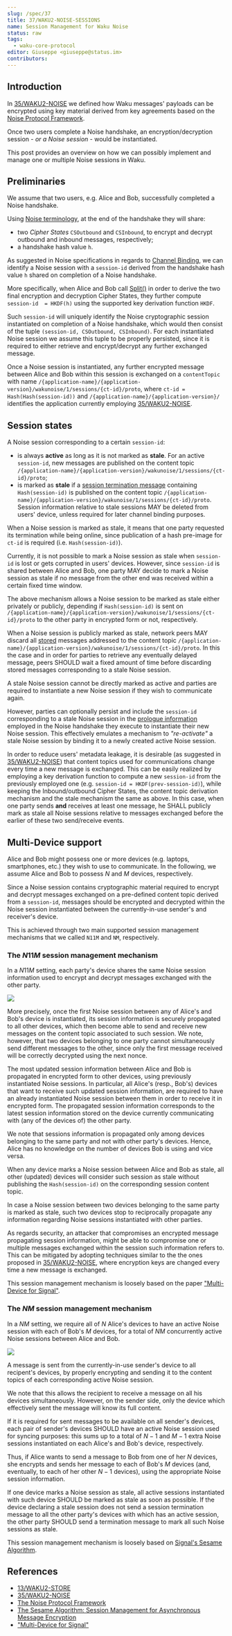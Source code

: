 ```yaml
---
slug: /spec/37
title: 37/WAKU2-NOISE-SESSIONS
name: Session Management for Waku Noise
status: raw
tags:
  - waku-core-protocol
editor: Giuseppe <giuseppe@status.im>
contributors: 
---
```


## Introduction

In [35/WAKU2-NOISE](https://rfc.vac.dev/35/) we defined how Waku messages' payloads can be encrypted using key material derived from key agreements based on the [Noise Protocol Framework](http://www.noiseprotocol.org/noise.html). 

Once two users complete a Noise handshake, 
an encryption/decryption session - _or a Noise session_ - would be instantiated.

This post provides an overview on how we can possibly implement and manage one or multiple Noise sessions in Waku.

## Preliminaries

We assume that two users, e.g. Alice and Bob, successfully completed a Noise handshake.

Using [Noise terminology]((http://www.noiseprotocol.org/noise.html)), at the end of the handshake they will share:
- two _Cipher States_ `CSOutbound` and `CSInbound`, to encrypt and decrypt outbound and inbound messages, respectively;
- a handshake hash value `h`.

As suggested in Noise specifications in regards to [Channel Binding](http://www.noiseprotocol.org/noise.html#channel-binding), 
we can identify a Noise session with a `session-id` derived from the handshake hash value `h` shared on completion of a Noise handshake.

More specifically, when Alice and Bob call [Split()](http://www.noiseprotocol.org/noise.html#the-symmetricstate-object) in order to derive the two final encryption and decryption Cipher States, 
they further compute `session-id  = HKDF(h)` using the supported key derivation function `HKDF`.

Such `session-id` will uniquely identify the Noise cryptographic session instantiated on completion of a Noise handshake,
which would then consist of the tuple `(session-id, CSOutbound, CSInbound)`. 
For each instantiated Noise session we assume this tuple to be properly persisted, 
since it is required to either retrieve and encrypt/decrypt any further exchanged message.

Once a Noise session is instantiated, 
any further encrypted message between Alice and Bob within this session is exchanged on a `contentTopic` with name `/{application-name}/{application-version}/wakunoise/1/sessions/{ct-id}/proto`, 
where `ct-id = Hash(Hash(session-id))` 
and `/{application-name}/{application-version}/` identifies the application currently employing [35/WAKU2-NOISE](https://rfc.vac.dev/35/).

## Session states

A Noise session corresponding to a certain `session-id`:
- is always **active** as long as it is not marked as **stale**. 
For an active `session-id`, new messages are published on the content topic `/{application-name}/{application-version}/wakunoise/1/sessions/{ct-id}/proto`;  
- is marked as **stale** if a [session termination message](https://rfc.vac.dev/spec/35/#session-termination-message) containing `Hash(session-id)` is published on the content topic `/{application-name}/{application-version}/wakunoise/1/sessions/{ct-id}/proto`. 
Session information relative to stale sessions  MAY be deleted from users' device, unless required for later channel binding purposes.

When a Noise session is marked as stale, it means that one party requested its termination while being online, 
since publication of a hash pre-image for `ct-id` is required (i.e. `Hash(session-id)`).

Currently, it is not possible to mark a Noise session as stale when `session-id` is lost or gets corrupted in users' devices.
However, since `session-id` is shared between Alice and Bob, 
one party MAY decide to mark a Noise session as stale if no message from the other end was received within a certain fixed time window. 

The above mechanism allows a Noise session to be marked as stale either privately or publicly, 
depending if `Hash(session-id)` is sent on `/{application-name}/{application-version}/wakunoise/1/sessions/{ct-id}/proto` to the other party in encrypted form or not, respectively. 

When a Noise session is publicly marked as stale, 
network peers MAY discard all [stored](https://rfc.vac.dev/spec/13/) messages addressed to the content topic `/{application-name}/{application-version}/wakunoise/1/sessions/{ct-id}/proto`. 
In this the case and in order for parties to retrieve any eventually delayed message, 
peers SHOULD wait a fixed amount of time before discarding stored messages corresponding to a stale Noise session. 

A stale Noise session cannot be directly marked as active
and parties are required to instantiate a new Noise session if they wish to communicate again. 

However, parties can optionally persist and include the `session-id` corresponding to a stale Noise session in the [prologue information](https://noiseprotocol.org/noise.html#prologue) employed in the Noise handshake they execute to instantiate their new Noise session. 
This effectively emulates a mechanism to _"re-activate"_ a stale Noise session by binding it to a newly created active Noise session.

In order to reduce users' metadata leakage, it is desirable (as suggested in [35/WAKU2-NOISE](https://rfc.vac.dev/spec/35/#after-handshake)) that content topics used for communications change every time a new message is exchanged.
This can be easily realized by employing a key derivation function to compute a new `session-id` from the previously employed one (e.g. `session-id = HKDF(prev-session-id)`),
while keeping the Inbound/outbound Cipher States, the content topic derivation mechanism and the stale mechanism the same as above.
In this case, when one party sends **and** receives at least one message, 
he SHALL publicly mark as stale all Noise sessions relative to messages exchanged before the earlier of these two send/receive events.

## Multi-Device support

Alice and Bob might possess one or more devices (e.g. laptops, smartphones, etc.) they wish to use to communicate.
In the following, we assume Alice and Bob to possess $N$ and $M$ devices, respectively.

Since a Noise session contains cryptographic material required to encrypt and decrypt messages exchanged on a pre-defined content topic derived from a `session-id`, 
messages should be encrypted and decrypted within the Noise session instantiated between the currently-in-use sender's and receiver's device.

This is achieved through two main supported session management mechanisms that we called `N11M` and `NM`, respectively.

### The $N11M$ session management mechanism

In a $N11M$ setting, each party's device shares the same Noise session information used to encrypt and decrypt messages exchanged with the other party.

![](/rfcs/37/N11M.png)

More precisely, once the first Noise session between any of Alice's and Bob's device is instantiated, 
its session information is securely propagated to all other devices, 
which then become able to send and receive new messages on the content topic associated to such session.
We note, however, that two devices belonging to one party cannot simultaneously send different messages to the other, since only the first message received will be correctly decrypted using the next nonce.


The most updated session information between Alice and Bob is propagated in encrypted form to other devices, 
using previously instantiated Noise sessions. 
In particular, all Alice's (resp., Bob's) devices that want to receive such updated session information, are required to have an already instantiated Noise session between them in order to receive it in encrypted form.
The propagated session information corresponds to the latest session information stored on the device currently communicating with (any of the devices of) the other party.

We note that sessions information is propagated only among devices belonging to the same party and not with other party's devices. 
Hence, Alice has no knowledge on the number of devices Bob is using and vice versa. 

When any device marks a Noise session between Alice and Bob as stale, 
all other (updated) devices will consider such session as stale
without publishing the `Hash(session-id)` on the corresponding session content topic.

In case a Noise session between two devices belonging to the same party is marked as stale, 
such two devices stop to reciprocally propagate any information regarding Noise sessions instantiated with other parties.

As regards security, an attacker that compromises an encrypted message propagating session information,
might be able to compromise one or multiple messages exchanged within the session such information refers to. 
This can be mitigated by adopting techniques similar to the the ones proposed in [35/WAKU2-NOISE](https://rfc.vac.dev/spec/35/#after-handshake), 
where encryption keys are changed every time a new message is exchanged.

This session management mechanism is loosely based on the paper ["Multi-Device for Signal"](https://eprint.iacr.org/2019/1363.pdf).

### The $NM$ session management mechanism

In a $NM$ setting, we require all of $N$ Alice's devices to have an active Noise session with each of Bob's $M$ devices, 
for a total of $NM$ concurrently active Noise sessions between Alice and Bob.

![](/rfcs/37/NM.png)

A message is sent from the currently-in-use sender's device to all recipent's devices, 
by properly encrypting and sending it to the content topics of each corresponding active Noise session. 

We note that this allows the recipient to receive a message on all his devices simultaneously. 
However, on the sender side, only the device which effectively sent the message will know its full content.

If it is required for sent messages to be available on all sender's devices, 
each pair of sender's devices SHOULD have an active Noise session used for syncing purposes: 
this sums up to a total of $N-1$ and $M-1$ extra Noise sessions instantiated on each Alice's and Bob's device, respectively.

Thus, if Alice wants to send a message to Bob from one of her $N$ devices, 
she encrypts and sends her message to each of Bob's $M$ devices 
(and, eventually, to each of her other $N-1$ devices),
using the appropriate Noise session information. 

If one device marks a Noise session as stale, 
all active sessions instantiated with such device SHOULD be marked as stale as soon as possible. 
If the device declaring a stale session does not send a session termination message to all the other party's devices with which has an active session, 
the other party SHOULD send a termination message to mark all such Noise sessions as stale.

This session management mechanism is loosely based on [Signal's Sesame Algorithm](https://signal.org/docs/specifications/sesame/).

## References
- [13/WAKU2-STORE](https://rfc.vac.dev/spec/13/)
- [35/WAKU2-NOISE](https://rfc.vac.dev/35/)
- [The Noise Protocol Framework](http://www.noiseprotocol.org/noise.html)
- [The Sesame Algorithm: Session Management for Asynchronous Message Encryption](https://signal.org/docs/specifications/sesame/)
- ["Multi-Device for Signal"](https://eprint.iacr.org/2019/1363.pdf)